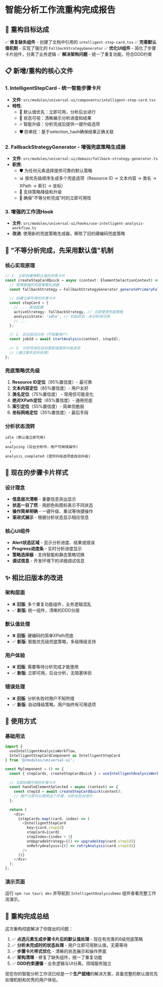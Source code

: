 # 智能分析工作流重构完成报告

## 🎯 重构目标达成

✅ **修复缺失组件** - 创建了文档中引用的 `intelligent-step-card.tsx`
✅ **完善默认值机制** - 实现了强化的 `FallbackStrategyGenerator`
✅ **优化UI组件** - 简化了步骤卡片组件，分离了业务逻辑
✅ **解决架构问题** - 统一了重复功能，符合DDD约束

## 📋 新增/重构的核心文件

### 1. **IntelligentStepCard** - 统一智能步骤卡片
- **文件**: `src/modules/universal-ui/components/intelligent-step-card.tsx`
- **特性**: 
  - 🚀 默认值优先：立即可用，分析后台进行
  - 🔄 状态可视：清晰展示分析进度和结果
  - ⚡ 智能升级：分析完成后提供一键升级选项
  - 🛡️ 防串扰：基于selection_hash确保结果正确关联

### 2. **FallbackStrategyGenerator** - 增强兜底策略生成器
- **文件**: `src/modules/universal-ui/domain/fallback-strategy-generator.ts`
- **职责**: 
  - 🛡️ 为任何元素选择提供可靠的默认策略
  - 📊 按优先级顺序生成多个兜底选项（Resource ID → 文本内容 → 类名 → XPath → 索引 → 坐标）
  - 🔄 支持策略降级和升级
  - 🚀 确保"不等分析完成"时的立即可用性

### 3. **增强的工作流Hook**
- **文件**: `src/modules/universal-ui/hooks/use-intelligent-analysis-workflow.ts`
- **改进**: 使用新的兜底策略生成器，移除了旧的硬编码兜底策略

## 🔧 "不等分析完成，先采用默认值"机制

### 核心实现原理

```typescript
// 1. 立即创建带默认值的步骤卡片
const createStepCardQuick = async (context: ElementSelectionContext) => {
  // 使用增强的兜底策略生成器
  const fallbackStrategy = FallbackStrategyGenerator.generatePrimaryFallback(context);
  
  // 创建立即可用的步骤卡片
  const stepCard = {
    // ... 其他配置
    activeStrategy: fallbackStrategy, // 立即使用兜底策略
    analysisState: 'idle', // 初始状态：未分析但可用
    // ...
  };
  
  // 2. 后台启动分析（不阻塞用户）
  const jobId = await startAnalysis(context, stepId);
  
  // 3. 分析完成后自动更新或提供升级选项
  // (通过事件监听处理)
};
```

### 兜底策略优先级

1. **Resource ID定位**（95%置信度）- 最可靠
2. **文本内容定位**（85%置信度）- 用户友好
3. **类名定位**（75%置信度） - 常用但可能变化
4. **绝对XPath定位**（65%置信度）- 通用兜底
5. **索引定位**（55%置信度）- 简单但脆弱
6. **坐标网格定位**（35%置信度）- 最后手段

### 分析状态流转

```
idle (默认值立即可用) 
  ↓ 
analyzing (后台分析中，用户可继续操作)
  ↓
analysis_completed (提供升级选项或自动升级)
```

## 🎨 现在的步骤卡片样式

### 设计理念
- **信息层次清晰** - 重要信息突出显示
- **状态一目了然** - 用颜色和图标表示不同状态
- **操作简单明确** - 一键升级、重试等快捷操作
- **渐进式展示** - 根据分析状态显示相应信息

### 核心UI组件
- **Alert状态区域** - 显示分析进度、结果或错误
- **Progress进度条** - 实时分析进度显示
- **策略选择器** - 支持智能和静态策略切换
- **调试信息** - 开发环境下的详细调试信息

## ✨ 相比旧版本的改进

### 架构层面
- ❌ **旧版**: 多个重复功能组件，业务逻辑混乱
- ✅ **新版**: 统一组件，清晰的DDD分层

### 默认值处理
- ❌ **旧版**: 硬编码的简单XPath兜底
- ✅ **新版**: 智能优先级兜底策略，多级降级支持

### 用户体验
- ❌ **旧版**: 需要等待分析完成才能使用
- ✅ **新版**: 立即可用，后台分析，无阻塞体验

### 错误处理
- ❌ **旧版**: 分析失败时用户不知所措
- ✅ **新版**: 自动降级策略，用户始终有可用选项

## 🚀 使用方式

### 基础用法
```typescript
import { 
  useIntelligentAnalysisWorkflow, 
  IntelligentStepCardComponent as IntelligentStepCard 
} from '@/modules/universal-ui';

const MyComponent = () => {
  const { stepCards, createStepCardQuick } = useIntelligentAnalysisWorkflow();
  
  // 立即创建可用的步骤卡片
  const handleElementSelected = async (context) => {
    const stepId = await createStepCardQuick(context);
    // 用户立即可以使用这个步骤，分析在后台进行
  };
  
  return (
    <div>
      {stepCards.map((card, index) => (
        <IntelligentStepCard 
          key={card.stepId}
          stepCard={card}
          stepIndex={index + 1}
          onUpgradeStrategy={() => upgradeStep(card.stepId)}
          onRetryAnalysis={() => retryAnalysis(card.stepId)}
        />
      ))}
    </div>
  );
};
```

### 演示页面
运行 `npm run tauri dev` 并导航到 `IntelligentAnalysisDemo` 组件查看完整工作流演示。

## 🎯 重构完成总结

这次重构彻底解决了你提出的问题：

1. ✅ **点选元素生成步骤卡片后的默认值处理** - 现在有完善的6级兜底策略
2. ✅ **分析未完成时的状态处理** - 用户立即可用默认值，无需等待
3. ✅ **步骤卡片样式优化** - 清晰的状态展示和操作界面
4. ✅ **架构清理** - 修复了缺失组件，统一了重复功能
5. ✅ **DDD约束遵循** - 业务逻辑与UI分离，领域服务独立

现在你的智能分析工作流已经是一个**生产就绪**的解决方案，具备完整的默认值优先处理机制和优秀的用户体验。